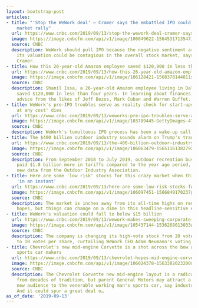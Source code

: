 ```yaml
---
layout: bootstrap-post
articles:
- title: "'Stop the WeWork deal' — Cramer says the embattled IPO could wreck the stock
    market rally"
  url: https://www.cnbc.com/2019/09/13/stop-the-wework-deal-cramer-says-embattled-ipo-could-wreck-rally.html
  image: https://image.cnbcfm.com/api/v1/image/106049622-1564531713547img_2911r.jpg?v=1564531733
  source: CNBC
  description: WeWork should pull IPO because the negative sentiment around slashing
    its valuation could be contagious in the overall stock market, says CNBC's Jim
    Cramer.
- title: How this 26-year-old Amazon employee saved $120,000 in less than 4 years
  url: https://www.cnbc.com/2019/09/13/how-this-26-year-old-amazon-employee-saved-120000-in-less-than-4-years.html
  image: https://image.cnbcfm.com/api/v1/image/106128421-1568378144811shanil2.jpeg?v=1568378252
  source: CNBC
  description: Shanil Issa, a 26-year-old Amazon employee living in Dallas, Texas,
    saved $120,000 in less than four years. In learning about finances, Issa followed
    advice from the likes of Jeff Bezos, Mark Cuban and Warren Buffet.
- title: WeWork's pre-IPO troubles serve as reality check for start-ups as 'growth
    at any cost' dies
  url: https://www.cnbc.com/2019/09/13/weworks-pre-ipo-troubles-serve-as-reality-check-for-start-ups-as-growth-at-any-cost-dies.html
  image: https://image.cnbcfm.com/api/v1/image/103789445-GettyImages-479699835.jpg?v=1568380577
  source: CNBC
  description: WeWork's tumultuous IPO process has been a wake-up call for some investors.
- title: The $400 billion outdoor industry sounds alarm on Trump's trade war tariffs
  url: https://www.cnbc.com/2019/09/13/the-400-billion-outdoor-industry-sounds-alarm-on-trumps-trade-war.html
  image: https://image.cnbcfm.com/api/v1/image/106063479-1565116138279zeddwearingshftinthevalleyoffire.jpg?v=1565116452
  source: CNBC
  description: From September 2018 to July 2019, outdoor recreation businesses have
    paid $1.8 billion more in tariffs compared to the year ago period, according to
    new data from the Outdoor Industry Association.
- title: Here are some 'low risk' stocks for this crazy market when things can change
    'in an instant'
  url: https://www.cnbc.com/2019/09/13/here-are-some-low-risk-stocks-for-this-crazy-market.html
  image: https://image.cnbcfm.com/api/v1/image/106097451-1566849170237gettyimages-1162665934.jpeg?v=1566849232
  source: CNBC
  description: The market is inches away from its all-time highs on renewed trade
    hopes, but things can change on a dime in this headline-sensitive environment.
- title: WeWork's valuation could fall to below $15 billion
  url: https://www.cnbc.com/2019/09/13/wework-makes-sweeping-corporate-governance-changes-ahead-of-ipo.html
  image: https://image.cnbcfm.com/api/v1/image/105437144-1536268013033wework.jpg?v=1565822994
  source: CNBC
  description: The company is changing its high-vote stock from 20 votes per share
    to 10 votes per share, curtailing WeWork CEO Adam Neumann's voting power.
- title: Chevrolet's new mid-engine Corvette is a shot across the bow at European
    sports car makers
  url: https://www.cnbc.com/2019/09/13/chevrolet-hopes-mid-engine-corvette-will-attract-buyers-as-sales-fall.html
  image: https://image.cnbcfm.com/api/v1/image/106024378-1563382023200my20-corvette_z51_9287_topon.jpg?v=1563382077
  source: CNBC
  description: The Chevrolet Corvette new mid-engine layout is a radical departure
    from decades of tradition, but parent General Motors may attract a much needed
    new audience to the venerable working man's sports car, say industry observers.
    And it could spur a great deal o…
as_of_date: '2019-09-13'
---
```


